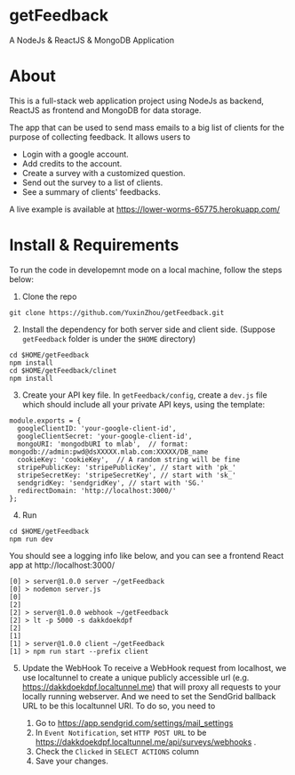 # getFeedback
A NodeJs &amp; ReactJS &amp; MongoDB Application

# About
This is a full-stack web application project using NodeJs as backend, ReactJS as frontend and MongoDB for data storage.

The app that can be used to send mass emails to a big list of clients for the purpose of collecting feedback.  It allows users to 
* Login with a google account.
* Add credits to the account.
* Create a survey with a customized question.
* Send out the survey to a list of clients.
* See a summary of clients' feedbacks.

A live example is available at https://lower-worms-65775.herokuapp.com/

# Install & Requirements

To run the code in developemnt mode on a local machine, follow the steps below:
1. Clone the repo
```
git clone https://github.com/YuxinZhou/getFeedback.git
```
2. Install the dependency for both server side and client side. (Suppose `getFeedback` folder is under the `$HOME` directory)
```
cd $HOME/getFeedback
npm install
cd $HOME/getFeedback/clinet
npm install
```
3. Create your API key file. 
In `getFeedback/config`, create a `dev.js` file which should include all your private API keys, using the template:
```
module.exports = {
  googleClientID: 'your-google-client-id',
  googleClientSecret: 'your-google-client-id',
  mongoURI: 'mongodbURI to mlab',  // format: mongodb://admin:pwd@dsXXXXX.mlab.com:XXXXX/DB_name
  cookieKey: 'cookieKey',  // A random string will be fine
  stripePublicKey: 'stripePublicKey', // start with 'pk_'
  stripeSecretKey: 'stripeSecretKey', // start with 'sk_'
  sendgridKey: 'sendgridKey', // start with 'SG.'
  redirectDomain: 'http://localhost:3000/' 
};
```
4. Run 
```
cd $HOME/getFeedback
npm run dev
```
You should see a logging info like below, and you can see a frontend React app at http://localhost:3000/
```
[0] > server@1.0.0 server ~/getFeedback
[0] > nodemon server.js
[0] 
[2] 
[2] > server@1.0.0 webhook ~/getFeedback
[2] > lt -p 5000 -s dakkdoekdpf
[2] 
[1] 
[1] > server@1.0.0 client ~/getFeedback
[1] > npm run start --prefix client
```
5. Update the WebHook 
To receive a WebHook request from localhost, we use localtunnel to create a unique publicly accessible url (e.g. https://dakkdoekdpf.localtunnel.me) that will proxy all requests to your locally running webserver. And we need to set the SendGrid ballback URL to be this localtunnel URI. To do so, you need to

    1. Go to https://app.sendgrid.com/settings/mail_settings 
    2. In `Event Notification`, set `HTTP POST URL` to be https://dakkdoekdpf.localtunnel.me/api/surveys/webhooks . 
    3. Check the `Clicked` in `SELECT ACTIONS` column 
    4. Save your changes.



